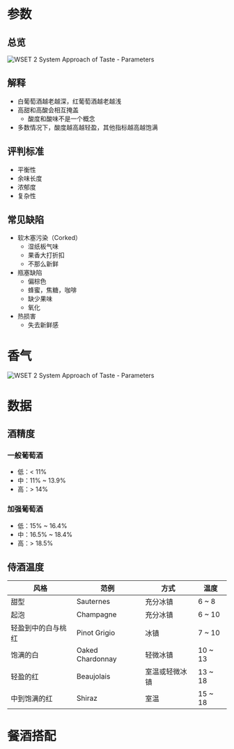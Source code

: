 # 参数

## 总览

![WSET 2 System Approach of Taste - Parameters](https://images.pscpeng.xyz:4433/images/wine/WSET-2/WSET2-SAT-CHS-Parameters.png)

## 解释

- 白葡萄酒越老越深，红葡萄酒越老越浅
- 高甜和高酸会相互掩盖
	- 酸度和酸味不是一个概念
- 多数情况下，酸度越高越轻盈，其他指标越高越饱满

## 评判标准

- 平衡性
- 余味长度
- 浓郁度
- 复杂性

## 常见缺陷

- 软木塞污染（Corked）
	- 湿纸板气味
	- 果香大打折扣
	- 不那么新鲜
- 瓶塞缺陷
	- 偏棕色
	- 蜂蜜，焦糖，咖啡
	- 缺少果味
	- 氧化
- 热损害
	- 失去新鲜感


# 香气

![WSET 2 System Approach of Taste - Parameters](https://images.pscpeng.xyz:4433/images/wine/WSET-2/WSET2-SAT-CHS-Aroma.png)

# 数据

## 酒精度

### 一般葡萄酒

- 低：< 11%
- 中：11% ~ 13.9%
- 高：> 14%

### 加强葡萄酒

- 低：15% ~ 16.4%
- 中：16.5% ~ 18.4%
- 高：> 18.5%

## 侍酒温度

| 风格        | 范例               | 方式      | 温度      |
| --------- | ---------------- | ------- | ------- |
| 甜型        | Sauternes        | 充分冰镇    | 6 ~ 8   |
| 起泡        | Champagne        | 充分冰镇    | 6 ~ 10  |
| 轻盈到中的白与桃红 | Pinot Grigio     | 冰镇      | 7 ~ 10  |
| 饱满的白      | Oaked Chardonnay | 轻微冰镇    | 10 ~ 13 |
| 轻盈的红      | Beaujolais       | 室温或轻微冰镇 | 13 ~ 18 |
| 中到饱满的红    | Shiraz           | 室温      | 15 ~ 18 |

# 餐酒搭配